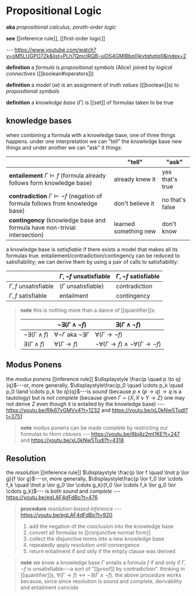 # Propositional Logic

**aka** _propositional calculus_, _zeroth-order logic_

**see** [[inference rule]], [[first-order logic]]

--- <https://www.youtube.com/watch?v=oM5LUGPO7Zk&list=PLh7QmcIRQB-uiOS4GMlBbq0jkvtqhqtq0&index=2>

**definition** a _formula_ is _propositional symbols_ ($\mathrm{Alice}$) joined by _logical connectives_ ([[boolean#operators]])

**definition** a _model_ ($w$) is an assignment of _truth values_ ([[boolean]]s) to _propositional symbols_

**definition** a _knowledge base_ ($\Gamma$) is [[set]] of formulas taken to be true

## knowledge bases

when combining a formula with a knowledge base, one of three things happens. under one interpretation we can "tell" the knowledge base new things and under another we can "ask" it things:

|                                                                                             | "tell"                | "ask"           |
| ------------------------------------------------------------------------------------------- | --------------------- | --------------- |
| **entailement** $\Gamma \vDash f$ (formula already follows form knowledge base)             | already knew it       | yes that's true |
| **contradiction** $\Gamma \vDash \lnot f$ (negation of formula follows from knowledge base) | don't believe it      | no that's false |
| **contingency** (knowledge base and formula have non-trivial intersection)                  | learned something new | don't know      |

a knowledge base is _satisfiable_ if there exists a model that makes all its formulas true. entailement/contradiction/contingency can be reduced to satisfiability; we can derive them by using a pair of calls to satisfiability:

|                           | $\Gamma, \lnot f$ unsatisfiable | $\Gamma, \lnot f$ satisfiable |
| ------------------------- | ------------------------------- | ----------------------------- |
| $\Gamma, f$ unsatisfiable | ($\Gamma$ unsatisfiable)        | contradiction                 |
| $\Gamma, f$ satisfiable   | entailment                      | contingency                   |

> **note** this is nothing more than a dance of [[quantifier]]s:
>
> |                                  | $\lnot \exists (\Gamma \land \lnot f)$            | $\exists (\Gamma \land \lnot f)$                                        |
> | -------------------------------- | ------------------------------------------------- | ----------------------------------------------------------------------- |
> | $\lnot \exists (\Gamma \land f)$ | $\forall \lnot \Gamma$ aka $\lnot \exists \Gamma$ | $\forall (\Gamma \to \lnot f)$                                          |
> | $\exists (\Gamma \land f)$       | $\forall (\Gamma \to f)$                          | $\lnot \forall (\Gamma \to f) \land \lnot \forall (\Gamma \to \lnot f)$ |

## Modus Ponens

the _modus ponens_ [[inference rule]] $\displaystyle \frac{p \quad p \to q}{q}$---or, more generally, $\displaystyle\frac{p_0 \quad \cdots p_k \quad p_0 \land \cdots p_k \to q}{q}$---is _sound_ (because $p \land (p \to q) \to q$ is a tautology) but is not _complete_ (because given $\Gamma = \{X, X \lor Y \to Z\}$ one may not derive $Z$ even though it is entailed by the knowledge base) --- <https://youtu.be/RIk67yGMVv4?t=1232> and <https://youtu.be/xL0kNw5TudI?t=3751>

> **note** modus ponens can be made complete by restricting our formulas to _Horn clauses_ --- <https://youtu.be/6bj4z2mt1KE?t=247> and <https://youtu.be/xL0kNw5TudI?t=4318>

## Resolution

the _resolution_ [[inference rule]] $\displaystyle \frac{p \lor f \quad \lnot p \lor g}{f \lor g}$---or, more generally, $\displaystyle\frac{p \lor f_0 \lor \cdots f_k \quad \lnot p \lor g_0 \lor \cdots g_k}{f_0 \lor \cdots f_k \lor g_0 \lor \cdots g_k}$--- is both _sound_ and _complete_ --- <https://youtu.be/egLAF4dFdBo?t=476>.

> **procedure** _resolution-based inference_ --- <https://youtu.be/egLAF4dFdBo?t=920>
>
> 1. add the negation of the conclusion into the knowledge base
> 2. convert all formulas to [[conjunctive normal form]]
> 3. collect the disjunctive terms into a new knowledge base
> 4. repeatedly apply resolution until convergence
> 5. return entailment if and only if the empty clause was derived

> **note** we know a knowledge base $\Gamma$ entails a formula $f$ if and only if $\Gamma, \lnot f$ is unsatisfiable---a sort of "[[proof]] by contradiction". thinking in [[quantifier]]s, $\forall (\Gamma \to f) \leftrightarrow \lnot \exists (\Gamma \land \lnot f)$. the above procedure works because, since since resolution is sound and complete, derivability and entailment coincide
